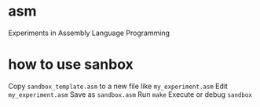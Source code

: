 # asm
Experiments in Assembly Language Programming

# how to use sanbox

Copy `sandbox_template.asm` to a new file like `my_experiment.asm`
Edit `my_experiment.asm`
Save as `sandbox.asm`
Run `make`
Execute or debug `sandbox`

